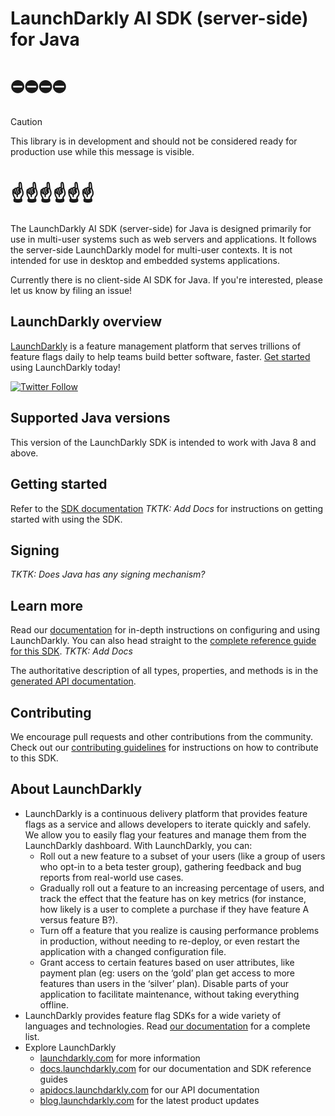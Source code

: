 # LaunchDarkly AI SDK (server-side) for Java

# ⛔️⛔️⛔️⛔️

> [!CAUTION]
> This library is in development and should not be considered ready for production use while this message is visible.

# ☝️☝️☝️☝️☝️☝️


The LaunchDarkly AI SDK (server-side) for Java is designed primarily for use in multi-user systems such as web servers and applications. It follows the server-side LaunchDarkly model for multi-user contexts. It is not intended for use in desktop and embedded systems applications.

Currently there is no client-side AI SDK for Java. If you're interested, please let us know by filing an issue!

## LaunchDarkly overview

[LaunchDarkly](https://www.launchdarkly.com) is a feature management platform that serves trillions of feature flags daily to help teams build better software, faster. [Get started](https://docs.launchdarkly.com/home/getting-started) using LaunchDarkly today!
 
[![Twitter Follow](https://img.shields.io/twitter/follow/launchdarkly.svg?style=social&label=Follow&maxAge=2592000)](https://twitter.com/intent/follow?screen_name=launchdarkly)

## Supported Java versions

This version of the LaunchDarkly SDK is intended to work with Java 8 and above.

## Getting started

Refer to the [SDK documentation](https://docs.launchdarkly.com/sdk/ai/java) *TKTK: Add Docs* for instructions on getting started with using the SDK.

## Signing

*TKTK: Does Java has any signing mechanism?*

## Learn more

Read our [documentation](https://docs.launchdarkly.com) for in-depth instructions on configuring and using LaunchDarkly. You can also head straight to the [complete reference guide for this SDK](https://docs.launchdarkly.com/sdk/ai/java). *TKTK: Add Docs*

The authoritative description of all types, properties, and methods is in the [generated API documentation](https://launchdarkly.github.io/java-core/lib/sdk/server-ai).

## Contributing
 
We encourage pull requests and other contributions from the community. Check out our [contributing guidelines](CONTRIBUTING.md) for instructions on how to contribute to this SDK.

## About LaunchDarkly
 
* LaunchDarkly is a continuous delivery platform that provides feature flags as a service and allows developers to iterate quickly and safely. We allow you to easily flag your features and manage them from the LaunchDarkly dashboard.  With LaunchDarkly, you can:
    * Roll out a new feature to a subset of your users (like a group of users who opt-in to a beta tester group), gathering feedback and bug reports from real-world use cases.
    * Gradually roll out a feature to an increasing percentage of users, and track the effect that the feature has on key metrics (for instance, how likely is a user to complete a purchase if they have feature A versus feature B?).
    * Turn off a feature that you realize is causing performance problems in production, without needing to re-deploy, or even restart the application with a changed configuration file.
    * Grant access to certain features based on user attributes, like payment plan (eg: users on the ‘gold’ plan get access to more features than users in the ‘silver’ plan). Disable parts of your application to facilitate maintenance, without taking everything offline.
* LaunchDarkly provides feature flag SDKs for a wide variety of languages and technologies. Read [our documentation](https://docs.launchdarkly.com/sdk) for a complete list.
* Explore LaunchDarkly
    * [launchdarkly.com](https://www.launchdarkly.com/ "LaunchDarkly Main Website") for more information
    * [docs.launchdarkly.com](https://docs.launchdarkly.com/  "LaunchDarkly Documentation") for our documentation and SDK reference guides
    * [apidocs.launchdarkly.com](https://apidocs.launchdarkly.com/  "LaunchDarkly API Documentation") for our API documentation
    * [blog.launchdarkly.com](https://blog.launchdarkly.com/  "LaunchDarkly Blog Documentation") for the latest product updates

